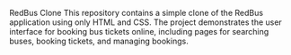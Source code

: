 RedBus Clone
This repository contains a simple clone of the RedBus application using only HTML and CSS. The project demonstrates the user interface for booking bus tickets online, including pages for searching buses, booking tickets, and managing bookings.
